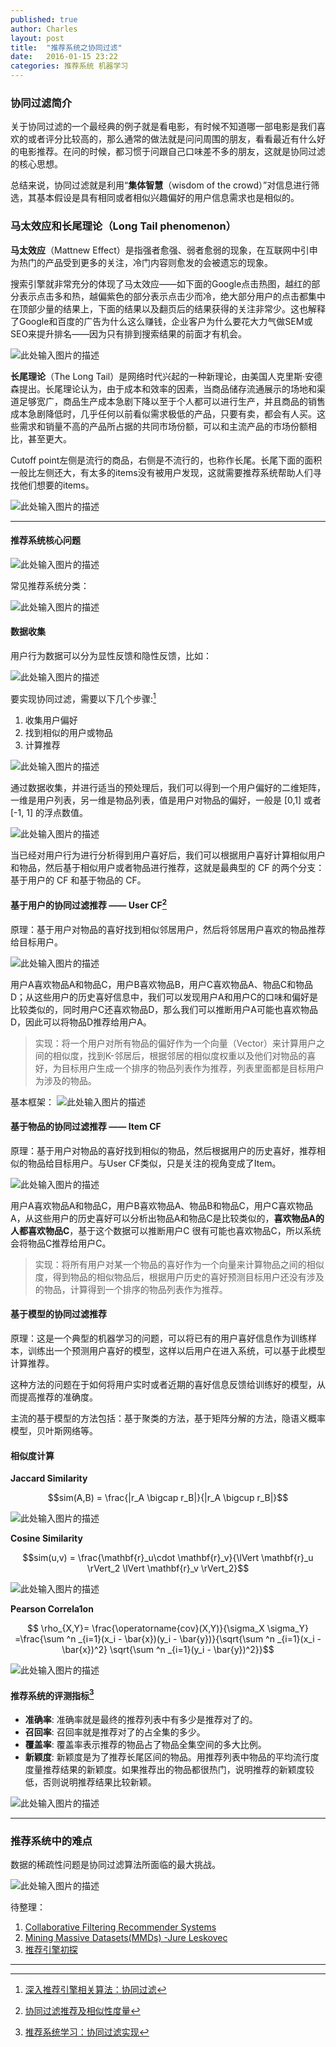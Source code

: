```yaml
---
published: true
author: Charles
layout: post
title:  "推荐系统之协同过滤"
date:   2016-01-15 23:22
categories: 推荐系统 机器学习
---
```


### 协同过滤简介
关于协同过滤的一个最经典的例子就是看电影，有时候不知道哪一部电影是我们喜欢的或者评分比较高的，那么通常的做法就是问问周围的朋友，看看最近有什么好的电影推荐。在问的时候，都习惯于问跟自己口味差不多的朋友，这就是协同过滤的核心思想。

总结来说，协同过滤就是利用“**集体智慧**（wisdom of the crowd）”对信息进行筛选，其基本假设是具有相同或者相似兴趣偏好的用户信息需求也是相似的。

### 马太效应和长尾理论（Long Tail phenomenon）
**马太效应**（Mattnew Effect）是指强者愈强、弱者愈弱的现象，在互联网中引申为热门的产品受到更多的关注，冷门内容则愈发的会被遗忘的现象。

搜索引擎就非常充分的体现了马太效应——如下面的Google点击热图，越红的部分表示点击多和热，越偏紫色的部分表示点击少而冷，绝大部分用户的点击都集中在顶部少量的结果上，下面的结果以及翻页后的结果获得的关注非常少。这也解释了Google和百度的广告为什么这么赚钱，企业客户为什么要花大力气做SEM或SEO来提升排名——因为只有排到搜索结果的前面才有机会。

![此处输入图片的描述][1]

**长尾理论**（The Long Tail）是网络时代兴起的一种新理论，由美国人克里斯·安德森提出。长尾理论认为，由于成本和效率的因素，当商品储存流通展示的场地和渠道足够宽广，商品生产成本急剧下降以至于个人都可以进行生产，并且商品的销售成本急剧降低时，几乎任何以前看似需求极低的产品，只要有卖，都会有人买。这些需求和销量不高的产品所占据的共同市场份额，可以和主流产品的市场份额相比，甚至更大。

Cutoff point左侧是流行的商品，右侧是不流行的，也称作长尾。长尾下面的面积一般比左侧还大，有太多的items没有被用户发现，这就需要推荐系统帮助人们寻找他们想要的items。

![此处输入图片的描述][2]

----------

#### 推荐系统核心问题
![此处输入图片的描述][3]

常见推荐系统分类：

![此处输入图片的描述][4]

#### 数据收集
用户行为数据可以分为显性反馈和隐性反馈，比如：

![此处输入图片的描述][5]

要实现协同过滤，需要以下几个步骤:[^1]

1. 收集用户偏好
2. 找到相似的用户或物品
3. 计算推荐

![此处输入图片的描述][6]


通过数据收集，并进行适当的预处理后，我们可以得到一个用户偏好的二维矩阵，一维是用户列表，另一维是物品列表，值是用户对物品的偏好，一般是 [0,1] 或者 [-1, 1] 的浮点数值。
 
![此处输入图片的描述][7]

当已经对用户行为进行分析得到用户喜好后，我们可以根据用户喜好计算相似用户和物品，然后基于相似用户或者物品进行推荐，这就是最典型的 CF 的两个分支：基于用户的 CF 和基于物品的 CF。

#### 基于用户的协同过滤推荐 —— User CF[^2]
原理：基于用户对物品的喜好找到相似邻居用户，然后将邻居用户喜欢的物品推荐给目标用户。

![此处输入图片的描述][8]

用户A喜欢物品A和物品C，用户B喜欢物品B，用户C喜欢物品A、物品C和物品D；从这些用户的历史喜好信息中，我们可以发现用户A和用户C的口味和偏好是比较类似的，同时用户C还喜欢物品D，那么我们可以推断用户A可能也喜欢物品D，因此可以将物品D推荐给用户A。

> 实现：将一个用户对所有物品的偏好作为一个向量（Vector）来计算用户之间的相似度，找到K-邻居后，根据邻居的相似度权重以及他们对物品的喜好，为目标用户生成一个排序的物品列表作为推荐，列表里面都是目标用户为涉及的物品。

基本框架：
![此处输入图片的描述][9]


#### 基于物品的协同过滤推荐 —— Item CF
原理：基于用户对物品的喜好找到相似的物品，然后根据用户的历史喜好，推荐相似的物品给目标用户。与User CF类似，只是关注的视角变成了Item。

![此处输入图片的描述][10]

用户A喜欢物品A和物品C，用户B喜欢物品A、物品B和物品C，用户C喜欢物品A，从这些用户的历史喜好可以分析出物品A和物品C是比较类似的，**喜欢物品A的人都喜欢物品C**，基于这个数据可以推断用户C 很有可能也喜欢物品C，所以系统会将物品C推荐给用户C。

> 实现：将所有用户对某一个物品的喜好作为一个向量来计算物品之间的相似度，得到物品的相似物品后，根据用户历史的喜好预测目标用户还没有涉及的物品，计算得到一个排序的物品列表作为推荐。

#### 基于模型的协同过滤推荐
原理：这是一个典型的机器学习的问题，可以将已有的用户喜好信息作为训练样本，训练出一个预测用户喜好的模型，这样以后用户在进入系统，可以基于此模型计算推荐。

这种方法的问题在于如何将用户实时或者近期的喜好信息反馈给训练好的模型，从而提高推荐的准确度。

主流的基于模型的方法包括：基于聚类的方法，基于矩阵分解的方法，隐语义概率模型，贝叶斯网络等。

#### 相似度计算

**Jaccard Similarity**

$$sim(A,B) = \frac{|r_A \bigcap r_B|}{|r_A \bigcup r_B|}$$

![此处输入图片的描述][11]

**Cosine Similarity**

$$sim(u,v) = \frac{\mathbf{r}_u\cdot \mathbf{r}_v}{\lVert \mathbf{r}_u \rVert_2 \lVert \mathbf{r}_v \rVert_2}$$

![此处输入图片的描述][12]

**Pearson Correla1on**

$$ \rho_{X,Y}= \frac{\operatorname{cov}(X,Y)}{\sigma_X \sigma_Y} =\frac{\sum ^n _{i=1}(x_i - \bar{x})(y_i - \bar{y})}{\sqrt{\sum ^n _{i=1}(x_i - \bar{x})^2} \sqrt{\sum ^n _{i=1}(y_i - \bar{y})^2}}$$

![此处输入图片的描述][13]

#### 推荐系统的评测指标[^3]

 - **准确率**: 准确率就是最终的推荐列表中有多少是推荐对了的。
 - **召回率**: 召回率就是推荐对了的占全集的多少。
 - **覆盖率**: 覆盖率表示推荐的物品占了物品全集空间的多大比例。
 - **新颖度**: 新颖度是为了推荐长尾区间的物品。用推荐列表中物品的平均流行度度量推荐结果的新颖度。如果推荐出的物品都很热门，说明推荐的新颖度较低，否则说明推荐结果比较新颖。

![此处输入图片的描述][14]

----------


### 推荐系统中的难点
数据的稀疏性问题是协同过滤算法所面临的最大挑战。

![此处输入图片的描述][15]

待整理：

  1. [Collaborative Filtering Recommender Systems](http://files.grouplens.org/papers/FnT%20CF%20Recsys%20Survey.pdf)
  2. [Mining Massive Datasets(MMDs) -Jure Leskovec ](http://blog.csdn.net/pipisorry/article/details/49205589)
  3. [推荐引擎初探](http://www.ibm.com/developerworks/cn/web/1103_zhaoct_recommstudy1/index.html)

----------

  [^1]: [深入推荐引擎相关算法：协同过滤](http://www.ibm.com/developerworks/cn/web/1103_zhaoct_recommstudy2/index.html)
  [^2]: [协同过滤推荐及相似性度量](http://www.codeweblog.com/%E5%8D%8F%E5%90%8C%E8%BF%87%E6%BB%A4%E6%8E%A8%E8%8D%90%E5%8F%8A%E7%9B%B8%E4%BC%BC%E6%80%A7%E5%BA%A6%E9%87%8F/)
  [^3]: [推荐系统学习：协同过滤实现](http://wuchong.me/blog/2014/04/19/recsys-cf-study/)
  


  [1]: http://7xjbdi.com1.z0.glb.clouddn.com/search-click-1.jpg
  [2]: http://7xjbdi.com1.z0.glb.clouddn.com/conceptual.jpg
  [3]: http://7xjbdi.com1.z0.glb.clouddn.com/recomend_problems.png
  [4]: http://7xjbdi.com1.z0.glb.clouddn.com/2016-03-09_123501.png
  [5]: http://7xjbdi.com1.z0.glb.clouddn.com/im_ex.png
  [6]: http://7xjbdi.com1.z0.glb.clouddn.com/FileteringCollaborative_inv_web400x270.png
  [7]: http://7xjbdi.com1.z0.glb.clouddn.com/p1fig1.png
  [8]: http://7xjbdi.com1.z0.glb.clouddn.com/usercf.png
  [9]: http://7xjbdi.com1.z0.glb.clouddn.com/user_user.png
  [10]: http://7xjbdi.com1.z0.glb.clouddn.com/itemcf.png
  [11]: http://7xjbdi.com1.z0.glb.clouddn.com/2016-03-09_192911.png
  [12]: http://7xjbdi.com1.z0.glb.clouddn.com/2016-03-09_194150.png
  [13]: http://7xjbdi.com1.z0.glb.clouddn.com/psm_2002.png
  [14]: http://7xjbdi.com1.z0.glb.clouddn.com/81b78497jw1efj1yg6uywj20kg0cm778.jpg
  [15]: http://7xjbdi.com1.z0.glb.clouddn.com/2016-03-09_122652.png